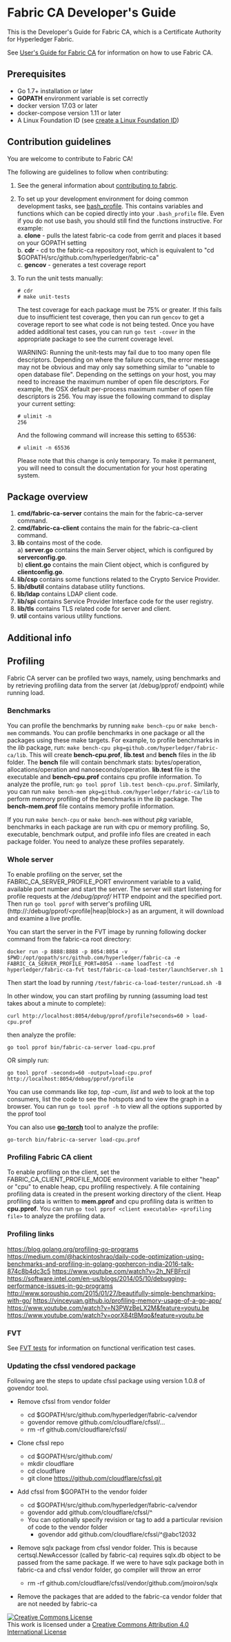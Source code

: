 # Fabric CA Developer's Guide

This is the Developer's Guide for Fabric CA, which is a Certificate Authority for Hyperledger Fabric.

See [User's Guide for Fabric CA](https://hyperledger-fabric-ca.readthedocs.io) for information on how to use Fabric CA.

## Prerequisites

* Go 1.7+ installation or later
* **GOPATH** environment variable is set correctly
* docker version 17.03 or later
* docker-compose version 1.11 or later
* A Linux Foundation ID  (see [create a Linux Foundation ID](https://identity.linuxfoundation.org/))


## Contribution guidelines

You are welcome to contribute to Fabric CA!

The following are guidelines to follow when contributing:

1. See the general information about [contributing to fabric](http://hyperledger-fabric.readthedocs.io/en/latest/CONTRIBUTING.html).

2. To set up your development environment for doing common development tasks, see [bash_profile](https://github.com/hyperledger/fabric-ca/blob/master/scripts/bash_profile).  This contains variables and functions which can be copied directly into your `.bash_profile` file.  Even if you do not use bash, you should still find the functions instructive.  For example:  
   a. **clone** - pulls the latest fabric-ca code from gerrit and places it based on your GOPATH setting  
   b. **cdr** - cd to the fabric-ca repository root, which is equivalent to "cd $GOPATH/src/github.com/hyperledger/fabric-ca"  
   c. **gencov** - generates a test coverage report  

3. To run the unit tests manually:

   ```
   # cdr
   # make unit-tests
   ```

   The test coverage for each package must be 75% or greater.  If this fails due to insufficient test coverage, then you can run `gencov` to get a coverage report to see what code is not being tested.   Once you have added additional test cases, you can run `go test -cover` in the appropriate package to see the current coverage level.

   WARNING: Running the unit-tests may fail due to too many open file descriptors.
   Depending on where the failure occurs, the error message may not be obvious and may only say something similar to "unable to open database file".
   Depending on the settings on your host, you may need to increase the maximum number of open file descriptors.
   For example, the OSX default per-process maximum number of open file descriptors is 256.
   You may issue the following command to display your current setting:

   ```
   # ulimit -n
   256
   ```

   And the following command will increase this setting to 65536:

   ```
   # ulimit -n 65536
   ```

   Please note that this change is only temporary. To make it permanent, you will need to consult the documentation for your host operating system.

## Package overview

1. **cmd/fabric-ca-server** contains the main for the fabric-ca-server command.
2. **cmd/fabric-ca-client** contains the main for the fabric-ca-client command.
3. **lib** contains most of the code.  
   a) **server.go** contains the main Server object, which is configured by **serverconfig.go**.  
   b) **client.go** contains the main Client object, which is configured by **clientconfig.go**.  
4. **lib/csp** contains some functions related to the Crypto Service Provider.
5. **lib/dbutil** contains database utility functions.
6. **lib/ldap** contains LDAP client code.
7. **lib/spi** contains Service Provider Interface code for the user registry.
8. **lib/tls** contains TLS related code for server and client.
9. **util** contains various utility functions.

## Additional info

## Profiling
Fabric CA server can be profiled two ways, namely, using benchmarks and by retrieving profiling data from the server (at /debug/pprof/ endpoint) while running load.

### Benchmarks
You can profile the benchmarks by running `make bench-cpu` or `make bench-mem` commands. You can profile benchmarks in one package or all the packages using these make targets. For example, to profile benchmarks in the *lib* package, run: `make bench-cpu pkg=github.com/hyperledger/fabric-ca/lib`. This will create **bench-cpu.prof**, **lib.test** and **bench** files in the *lib* folder. The **bench** file will contain benchmark stats: bytes/operation, allocations/operation and nanoseconds/operation. **lib.test** file is the executable and **bench-cpu.prof** contains cpu profile information. To analyze the profile, run: `go tool pprof lib.test bench-cpu.prof`. Similarly, you can run `make bench-mem pkg=github.com/hyperledger/fabric-ca/lib` to perform memory profiling of the benchmarks in the *lib* package. The **bench-mem.prof** file contains memory profile information.

If you run `make bench-cpu` or `make bench-mem` without *pkg* variable, benchmarks in each package are run with cpu or memory profiling. So, executable, benchmark output, and profile info files are created in each package folder. You need to analyze these profiles separately.

### Whole server
To enable profiling on the server, set the FABRIC_CA_SERVER_PROFILE_PORT environment
variable to a valid, available port number and start the server. The server will start listening for profile requests at the */debug/pprof/* HTTP endpoint and the specified port. Then run `go tool pprof` with server's profiling URL (http://<server host>:<profiling port>/debug/pprof/<profile|heap|block>) as an argument, it will download and examine a live profile.

You can start the server in the FVT image by running following docker command from the fabric-ca root directory:

`docker run -p 8888:8888 -p 8054:8054 -v $PWD:/opt/gopath/src/github.com/hyperledger/fabric-ca -e FABRIC_CA_SERVER_PROFILE_PORT=8054 --name loadTest -td hyperledger/fabric-ca-fvt test/fabric-ca-load-tester/launchServer.sh 1`

Then start the load by running `/test/fabric-ca-load-tester/runLoad.sh -B`

In other window, you can start profiling by running (assuming load test takes about a minute to complete):

`curl http://localhost:8054/debug/pprof/profile?seconds=60 > load-cpu.prof`

then analyze the profile:

`go tool pprof bin/fabric-ca-server load-cpu.prof`
 
OR simply run:

`go tool pprof -seconds=60 -output=load-cpu.prof http://localhost:8054/debug/pprof/profile`

You can use commands like *top*, *top -cum*, *list* and *web* to look at the top consumers, list the code to see the hotspots and to view the graph in a browser. You can run `go tool pprof -h` to view all the options supported by the pprof tool

You can also use [**go-torch**](https://github.com/uber/go-torch) tool to analyze the profile:

`go-torch bin/fabric-ca-server load-cpu.prof`

### Profiling Fabric CA client
To enable profiling on the client, set the FABRIC_CA_CLIENT_PROFILE_MODE environment variable to either "heap" or "cpu" to enable heap, cpu profiling respectively. A file containing profiling data is created in the present working directory of the client. Heap profiling data is written to **mem.pprof** and cpu profiling data is written to **cpu.pprof**. You can run `go tool pprof <client executable> <profiling file>` to analyze the profiling data.

### Profiling links
https://blog.golang.org/profiling-go-programs
https://medium.com/@hackintoshrao/daily-code-optimization-using-benchmarks-and-profiling-in-golang-gophercon-india-2016-talk-874c8b4dc3c5
https://www.youtube.com/watch?v=2h_NFBFrciI
https://software.intel.com/en-us/blogs/2014/05/10/debugging-performance-issues-in-go-programs
http://www.soroushjp.com/2015/01/27/beautifully-simple-benchmarking-with-go/
https://vinceyuan.github.io/profiling-memory-usage-of-a-go-app/
https://www.youtube.com/watch?v=N3PWzBeLX2M&feature=youtu.be
https://www.youtube.com/watch?v=oorX84tBMqo&feature=youtu.be

### FVT

See [FVT tests](scripts/fvt/README.md) for information on functional verification test cases.


### Updating the cfssl vendored package
Following are the steps to update cfssl package using version 1.0.8 of govendor tool. 

* Remove cfssl from vendor folder
   * cd $GOPATH/src/github.com/hyperledger/fabric-ca/vendor
   * govendor remove github.com/cloudflare/cfssl/...
   * rm -rf github.com/cloudflare/cfssl/

* Clone cfssl repo
   * cd $GOPATH/src/github.com/
   * mkdir cloudflare
   * cd cloudflare
   * git clone https://github.com/cloudflare/cfssl.git

* Add cfssl from $GOPATH to the vendor folder
   * cd $GOPATH/src/github.com/hyperledger/fabric-ca/vendor
   * govendor add github.com/cloudflare/cfssl/^
   * You can optionally specify revision or tag to add a particular revision of code to the vendor folder
      * govendor add github.com/cloudflare/cfssl/^@abc12032

* Remove sqlx package from cfssl vendor folder. This is because certsql.NewAccessor (called by fabric-ca) requires sqlx.db object to be passed from the same package. If we were to have sqlx package both in fabric-ca and cfssl vendor folder, go compiler will throw an error
   * rm -rf github.com/cloudflare/cfssl/vendor/github.com/jmoiron/sqlx

* Remove the packages that are added to the fabric-ca vendor folder that are not needed by fabric-ca


<a rel="license" href="http://creativecommons.org/licenses/by/4.0/"><img alt="Creative Commons License" style="border-width:0" src="https://i.creativecommons.org/l/by/4.0/88x31.png" /></a><br />This work is licensed under a <a rel="license" href="http://creativecommons.org/licenses/by/4.0/">Creative Commons Attribution 4.0 International License</a>
